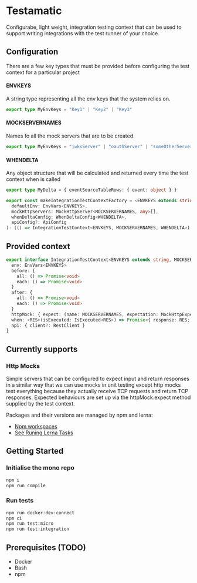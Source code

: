 # Testamatic

Configurabe, light weight, integration testing context that can be used to support writing integrations with the test
runner of your choice.

## Configuration

There are a few key types that must be provided before configuring the test context for a particular project

#### ENVKEYS

A string type representing all the env keys that the system relies on.

```typescript
export type MyEnvKeys = "Key1" | "Key2" | "Key3"

```

#### MOCKSERVERNAMES

Names fo all the mock servers that are to be created.

```typescript
export type MyEnvKeys = "jwksServer" | "oauthServer" | "someOtherServer"

```

#### WHENDELTA

Any object structure that will be calculated and returned every time the test context when is called

```typescript
export type MyDelta = { eventSourceTableRows: { event: object } }

```

```typescript
export const makeIntegrationTestContextFactory = <ENVKEYS extends string, MOCKSERVERNAMES extends string, WHENDELTA>(
  defaultEnv: EnvVars<ENVKEYS>,
  mockHttpServers: MockHttpServer<MOCKSERVERNAMES, any>[],
  whenDeltaConfig: WhenDeltaConfig<WHENDELTA>,
  apiConfig?: ApiConfig
): (() => IntegrationTestContext<ENVKEYS, MOCKSERVERNAMES, WHENDELTA>)

```

## Provided context

```typescript
export interface IntegrationTestContext<ENVKEYS extends string, MOCKSERVERNAMES extends string, WHENDELTA> {
  env: EnvVars<ENVKEYS>
  before: {
    all: () => Promise<void>
    each: () => Promise<void>
  }
  after: {
    all: () => Promise<void>
    each: () => Promise<void>
  }
  httpMock: { expect: (name: MOCKSERVERNAMES, expectation: MockHttpExpectation) => void }
  when: <RES>(isExecuted: IsExecuted<RES>) => Promise<{ response: RES; delta: WHENDELTA }>
  api: { client?: RestClient }
}
```

## Currently supports

### Http Mocks

Simple servers that can be configured to expect input and return responses in a similar way that we can
use mocks in unit testing except http mocks test everything because they actually receive TCP requests and return TCP
responses. Expected behaviours are set up via the httpMock.expect method supplied by the test context.

Packages and their versions are managed by npm and lerna:
- [Npm workspaces](https://docs.npmjs.com/cli/v7/using-npm/workspaces)
- [See Runing Lerna Tasks](https://lerna.js.org/docs/features/run-tasks)

## Getting Started

### Initialise the mono repo
```bash
npm i
npm run compile
```

### Run tests

```bash
npm run docker:dev:connect
npm ci
npm run test:micro
npm run test:integration
```

## Prerequisites (TODO)

- Docker
- Bash
- npm
